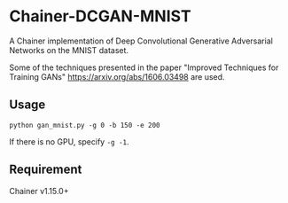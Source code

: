 # Chainer-DCGAN-MNIST
A Chainer implementation of Deep Convolutional Generative Adversarial Networks on the MNIST dataset.

Some of the techniques presented in the paper "Improved Techniques for Training GANs" https://arxiv.org/abs/1606.03498 are used.
## Usage
    python gan_mnist.py -g 0 -b 150 -e 200
If there is no GPU, specify `-g -1`.
## Requirement
Chainer v1.15.0+
